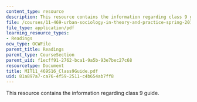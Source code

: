 ```yaml
---
content_type: resource
description: This resource contains the information regarding class 9 guide.
file: /courses/11-469-urban-sociology-in-theory-and-practice-spring-2016/81a897a7ca764f592511c4b654ab7ff8_MIT11_469S16_Class9Guide.pdf
file_type: application/pdf
learning_resource_types:
- Readings
ocw_type: OCWFile
parent_title: Readings
parent_type: CourseSection
parent_uid: f1ecff91-2762-bca1-9a5b-93e7bec27c68
resourcetype: Document
title: MIT11_469S16_Class9Guide.pdf
uid: 81a897a7-ca76-4f59-2511-c4b654ab7ff8
---
```

This resource contains the information regarding class 9 guide.

